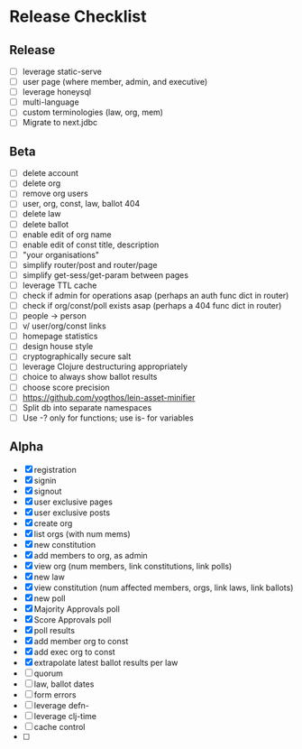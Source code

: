 # Release Checklist

## Release

- [ ] leverage static-serve
- [ ] user page (where member, admin, and executive)
- [ ] leverage honeysql
- [ ] multi-language
- [ ] custom terminologies (law, org, mem)
- [ ] Migrate to next.jdbc

## Beta

- [ ] delete account
- [ ] delete org
- [ ] remove org users
- [ ] user, org, const, law, ballot 404
- [ ] delete law
- [ ] delete ballot
- [ ] enable edit of org name
- [ ] enable edit of const title, description
- [ ] "your organisations"
- [ ] simplify router/post and router/page
- [ ] simplify get-sess/get-param between pages
- [ ] leverage TTL cache
- [ ] check if admin for operations asap (perhaps an auth func dict in router)
- [ ] check if org/const/poll exists asap (perhaps a 404 func dict in router)
- [ ] people -> person
- [ ] v/ user/org/const links
- [ ] homepage statistics
- [ ] design house style
- [ ] cryptographically secure salt
- [ ] leverage Clojure destructuring appropriately
- [ ] choice to always show ballot results
- [ ] choose score precision
- [ ] https://github.com/yogthos/lein-asset-minifier
- [ ] Split db into separate namespaces
- [ ] Use -? only for functions; use is- for variables

## Alpha

- [x] registration
- [x] signin
- [x] signout
- [x] user exclusive pages
- [x] user exclusive posts
- [x] create org
- [x] list orgs (with num mems)
- [x] new constitution
- [x] add members to org, as admin
- [x] view org (num members, link constitutions, link polls)
- [x] new law
- [x] view constitution (num affected members, orgs, link laws, link ballots)
- [x] new poll
- [x] Majority Approvals poll
- [x] Score Approvals poll
- [x] poll results
- [x] add member org to const
- [x] add exec org to const
- [x] extrapolate latest ballot results per law
- [ ] quorum
- [ ] law, ballot dates
- [ ] form errors
- [ ] leverage defn-
- [ ] leverage clj-time
- [ ] cache control
- [ ]

